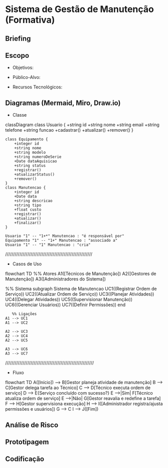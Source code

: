 # Sistema de Gestão de Manutenção (Formativa)

## Briefing



## Escopo

- Objetivos: 

- Público-Alvo:

- Recursos Tecnológicos:

## Diagramas (Mermaid, Miro, Draw.io)

- Classe

classDiagram
    class Usuario {
        +string id
        +string nome
        +string email
        +string telefone
        +string funcao
        +cadastrar()
        +atualizar()
        +remover()
    }

    class Equipamento {
        +integer id
        +string nome
        +string modelo
        +string numeroDeSerie
        +Date dataAquisicao
        +string status
        +registrar()
        +atualizarStatus()
        +remover()
    }
    class Manutencao {
        +integer id
        +Date data
        +string descricao
        +string tipo
        +float custo
        +registrar()
        +atualizar()
        +finalizar()
    }

    Usuario "1" -- "1+*" Manutencao : "é responsável por"
    Equipamento "1" -- "1+" Manutencao : "associado a"
    Usuario "1" -- "1" Manutencao : "cria"

///////////////////////////////////////////////////////
- Casos de Uso

flowchart TD
   %% Atores
   A1([Técnicos de Manutenção])
   A2([Gestores de Manutenção])
   A3([Administradores do Sistema])

   %% Sistema
   subgraph Sistema de Manutencao
    UC1((Registrar Ordem de Serviço))
    UC2((Atualizar Ordem de Serviço))
    UC3((Planejar Atividades))
    UC4((Delegar Atividades))
    UC5((Supervisionar Manutenção))
    UC6((Gerenciar Usuários))
    UC7((Definir Permissões))
   end

       %% Ligações
    A1 --> UC1
    A1 --> UC2

    A2 --> UC3
    A2 --> UC4
    A2 --> UC5

    A3 --> UC6
    A3 --> UC7
////////////////////////////////////////////////////////
- Fluxo

flowchart TD
    A([Início]) --> B[Gestor planeja atividade de manutenção]
    B --> C[Gestor delega tarefa ao Técnico]
    C --> D[Técnico executa ordem de serviço]
    D --> E{Serviço concluído com sucesso?}
    E -->|Sim| F[Técnico atualiza ordem de serviço]
    E -->|Não| G[Gestor reavalia e redefine a tarefa]
    F --> H[Gestor supervisiona execução]
    H --> I([Administrador registra/ajusta permissões e usuários])
    G --> C
    I --> J([Fim])


## Análise de Risco


## Prototipagem


## Codificação

